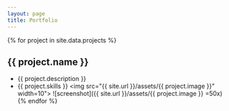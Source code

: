 ```yaml
---
layout: page
title: Portfolio
---
```


{% for project in site.data.projects %}
## {{ project.name }}
  * {{ project.description }}
  * {{ project.skills }}
  <img src="{{ site.url }}/assets/{{ project.image }}" width=10">
  ![screenshot]({{ site.url }}/assets/{{ project.image }} =50x)
{% endfor %}
